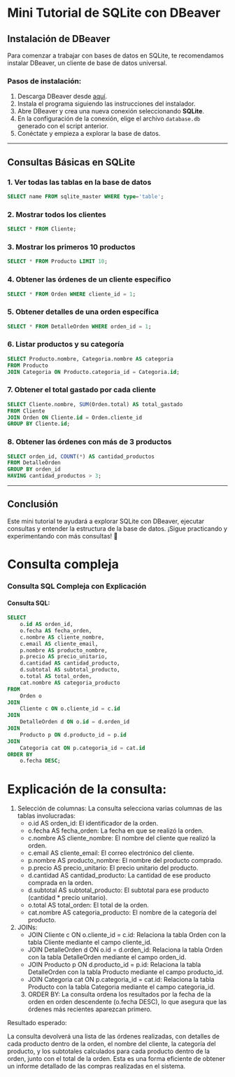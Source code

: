 # Mini Tutorial de SQLite con DBeaver

## Instalación de DBeaver
Para comenzar a trabajar con bases de datos en SQLite, te recomendamos instalar DBeaver, un cliente de base de datos universal.

### Pasos de instalación:
1. Descarga DBeaver desde [aquí](https://dbeaver.io/download/).
2. Instala el programa siguiendo las instrucciones del instalador.
3. Abre DBeaver y crea una nueva conexión seleccionando **SQLite**.
4. En la configuración de la conexión, elige el archivo `database.db` generado con el script anterior.
5. Conéctate y empieza a explorar la base de datos.

---

## Consultas Básicas en SQLite
### 1. Ver todas las tablas en la base de datos
```sql
SELECT name FROM sqlite_master WHERE type='table';
```

### 2. Mostrar todos los clientes
```sql
SELECT * FROM Cliente;
```

### 3. Mostrar los primeros 10 productos
```sql
SELECT * FROM Producto LIMIT 10;
```

### 4. Obtener las órdenes de un cliente específico
```sql
SELECT * FROM Orden WHERE cliente_id = 1;
```

### 5. Obtener detalles de una orden específica
```sql
SELECT * FROM DetalleOrden WHERE orden_id = 1;
```

### 6. Listar productos y su categoría
```sql
SELECT Producto.nombre, Categoria.nombre AS categoria
FROM Producto
JOIN Categoria ON Producto.categoria_id = Categoria.id;
```

### 7. Obtener el total gastado por cada cliente
```sql
SELECT Cliente.nombre, SUM(Orden.total) AS total_gastado
FROM Cliente
JOIN Orden ON Cliente.id = Orden.cliente_id
GROUP BY Cliente.id;
```

### 8. Obtener las órdenes con más de 3 productos
```sql
SELECT orden_id, COUNT(*) AS cantidad_productos
FROM DetalleOrden
GROUP BY orden_id
HAVING cantidad_productos > 3;
```

---

## Conclusión
Este mini tutorial te ayudará a explorar SQLite con DBeaver, ejecutar consultas y entender la estructura de la base de datos. ¡Sigue practicando y experimentando con más consultas! 🚀


# Consulta compleja 
### Consulta SQL Compleja con Explicación

#### Consulta SQL:

```sql
SELECT 
    o.id AS orden_id,
    o.fecha AS fecha_orden,
    c.nombre AS cliente_nombre,
    c.email AS cliente_email,
    p.nombre AS producto_nombre,
    p.precio AS precio_unitario,
    d.cantidad AS cantidad_producto,
    d.subtotal AS subtotal_producto,
    o.total AS total_orden,
    cat.nombre AS categoria_producto
FROM 
    Orden o
JOIN 
    Cliente c ON o.cliente_id = c.id
JOIN 
    DetalleOrden d ON o.id = d.orden_id
JOIN 
    Producto p ON d.producto_id = p.id
JOIN 
    Categoria cat ON p.categoria_id = cat.id
ORDER BY 
    o.fecha DESC;
```

# Explicación de la consulta:
1.	Selección de columnas: La consulta selecciona varias columnas de las tablas involucradas:
	- o.id AS orden_id: El identificador de la orden.
	- o.fecha AS fecha_orden: La fecha en que se realizó la orden.
	- c.nombre AS cliente_nombre: El nombre del cliente que realizó la orden.
	- c.email AS cliente_email: El correo electrónico del cliente.
	- p.nombre AS producto_nombre: El nombre del producto comprado.
	- p.precio AS precio_unitario: El precio unitario del producto.
	- d.cantidad AS cantidad_producto: La cantidad de ese producto comprada en la orden.
	- d.subtotal AS subtotal_producto: El subtotal para ese producto (cantidad * precio unitario).
	- o.total AS total_orden: El total de la orden.
	- cat.nombre AS categoria_producto: El nombre de la categoría del producto.
2.	JOINs:
	- JOIN Cliente c ON o.cliente_id = c.id: Relaciona la tabla Orden con la tabla Cliente mediante el campo cliente_id.
	- JOIN DetalleOrden d ON o.id = d.orden_id: Relaciona la tabla Orden con la tabla DetalleOrden mediante el campo orden_id.
	- JOIN Producto p ON d.producto_id = p.id: Relaciona la tabla DetalleOrden con la tabla Producto mediante el campo producto_id.
	- JOIN Categoria cat ON p.categoria_id = cat.id: Relaciona la tabla Producto con la tabla Categoria mediante el campo categoria_id.
	3.	ORDER BY: La consulta ordena los resultados por la fecha de la orden en orden descendente (o.fecha DESC), lo que asegura que las órdenes más recientes aparezcan primero.

Resultado esperado:

La consulta devolverá una lista de las órdenes realizadas, con detalles de cada producto dentro de la orden, el nombre del cliente, la categoría del producto, y los subtotales calculados para cada producto dentro de la orden, junto con el total de la orden. Esta es una forma eficiente de obtener un informe detallado de las compras realizadas en el sistema.